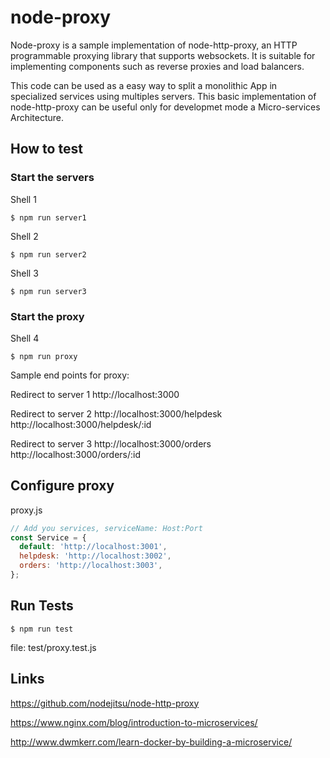 # node-proxy
Node-proxy is a sample implementation of node-http-proxy, an HTTP programmable proxying library that supports websockets. It is suitable for implementing components such as reverse proxies and load balancers.

This code can be used as a easy way to split a monolithic App in specialized services using multiples servers. This basic implementation of node-http-proxy can be useful only for developmet mode a Micro-services Architecture.

## How to test

### Start the servers
Shell 1
```
$ npm run server1
```
Shell 2
```
$ npm run server2
```
Shell 3
```
$ npm run server3
```

### Start the proxy
Shell 4
```
$ npm run proxy
```
Sample end points for proxy:

Redirect to server 1
http://localhost:3000

Redirect to server 2
http://localhost:3000/helpdesk
http://localhost:3000/helpdesk/:id

Redirect to server 3
http://localhost:3000/orders
http://localhost:3000/orders/:id

## Configure proxy
proxy.js
```javascript
// Add you services, serviceName: Host:Port
const Service = {
  default: 'http://localhost:3001',
  helpdesk: 'http://localhost:3002',
  orders: 'http://localhost:3003',
};
```

## Run Tests
```
$ npm run test

```
file: test/proxy.test.js

## Links
https://github.com/nodejitsu/node-http-proxy

https://www.nginx.com/blog/introduction-to-microservices/

http://www.dwmkerr.com/learn-docker-by-building-a-microservice/
